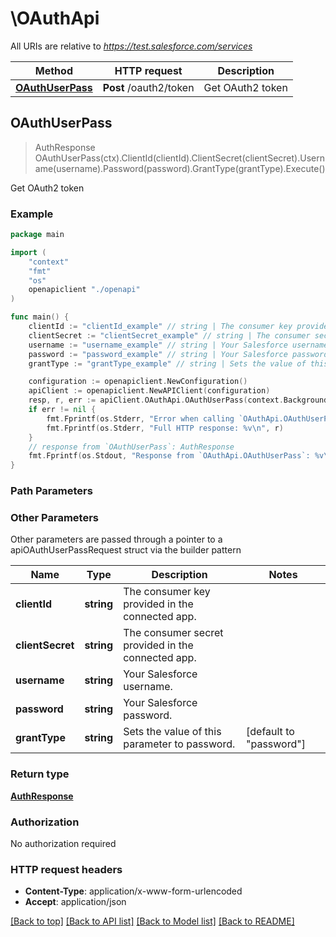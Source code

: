 # \OAuthApi

All URIs are relative to *https://test.salesforce.com/services*

Method | HTTP request | Description
------------- | ------------- | -------------
[**OAuthUserPass**](OAuthApi.md#OAuthUserPass) | **Post** /oauth2/token | Get OAuth2 token



## OAuthUserPass

> AuthResponse OAuthUserPass(ctx).ClientId(clientId).ClientSecret(clientSecret).Username(username).Password(password).GrantType(grantType).Execute()

Get OAuth2 token

### Example

```go
package main

import (
    "context"
    "fmt"
    "os"
    openapiclient "./openapi"
)

func main() {
    clientId := "clientId_example" // string | The consumer key provided in the connected app.
    clientSecret := "clientSecret_example" // string | The consumer secret provided in the connected app.
    username := "username_example" // string | Your Salesforce username.
    password := "password_example" // string | Your Salesforce password.
    grantType := "grantType_example" // string | Sets the value of this parameter to password. (optional) (default to "password")

    configuration := openapiclient.NewConfiguration()
    apiClient := openapiclient.NewAPIClient(configuration)
    resp, r, err := apiClient.OAuthApi.OAuthUserPass(context.Background()).ClientId(clientId).ClientSecret(clientSecret).Username(username).Password(password).GrantType(grantType).Execute()
    if err != nil {
        fmt.Fprintf(os.Stderr, "Error when calling `OAuthApi.OAuthUserPass``: %v\n", err)
        fmt.Fprintf(os.Stderr, "Full HTTP response: %v\n", r)
    }
    // response from `OAuthUserPass`: AuthResponse
    fmt.Fprintf(os.Stdout, "Response from `OAuthApi.OAuthUserPass`: %v\n", resp)
}
```

### Path Parameters



### Other Parameters

Other parameters are passed through a pointer to a apiOAuthUserPassRequest struct via the builder pattern


Name | Type | Description  | Notes
------------- | ------------- | ------------- | -------------
 **clientId** | **string** | The consumer key provided in the connected app. | 
 **clientSecret** | **string** | The consumer secret provided in the connected app. | 
 **username** | **string** | Your Salesforce username. | 
 **password** | **string** | Your Salesforce password. | 
 **grantType** | **string** | Sets the value of this parameter to password. | [default to &quot;password&quot;]

### Return type

[**AuthResponse**](AuthResponse.md)

### Authorization

No authorization required

### HTTP request headers

- **Content-Type**: application/x-www-form-urlencoded
- **Accept**: application/json

[[Back to top]](#) [[Back to API list]](../README.md#documentation-for-api-endpoints)
[[Back to Model list]](../README.md#documentation-for-models)
[[Back to README]](../README.md)

